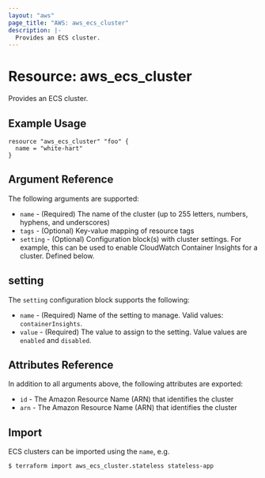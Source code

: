 ```yaml
---
layout: "aws"
page_title: "AWS: aws_ecs_cluster"
description: |-
  Provides an ECS cluster.
---
```


# Resource: aws_ecs_cluster

Provides an ECS cluster.

## Example Usage

```hcl
resource "aws_ecs_cluster" "foo" {
  name = "white-hart"
}
```

## Argument Reference

The following arguments are supported:

* `name` - (Required) The name of the cluster (up to 255 letters, numbers, hyphens, and underscores)
* `tags` - (Optional) Key-value mapping of resource tags
* `setting` - (Optional) Configuration block(s) with cluster settings. For example, this can be used to enable CloudWatch Container Insights for a cluster. Defined below.
 
## setting

The `setting` configuration block supports the following:

* `name` - (Required) Name of the setting to manage. Valid values: `containerInsights`.
* `value` -  (Required) The value to assign to the setting. Value values are `enabled` and `disabled`.
 
## Attributes Reference

In addition to all arguments above, the following attributes are exported:

* `id` - The Amazon Resource Name (ARN) that identifies the cluster
* `arn` - The Amazon Resource Name (ARN) that identifies the cluster

## Import

ECS clusters can be imported using the `name`, e.g.

```
$ terraform import aws_ecs_cluster.stateless stateless-app
```
